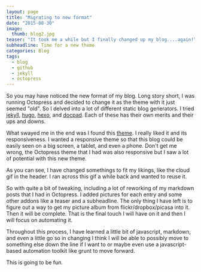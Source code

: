 ```yaml
---
layout: page
title: "Migrating to new format"
date: "2015-08-30"
image:
  thumb: blog2.jpg
teaser: "It took me a while but I finally changed up my blog....again!"
subheadline: Time for a new theme
categories: Blog
tags:
  - blog
  - github
  - jekyll
  - octopress
---
```

So you may have noticed the new format of my blog. Long story short, I was running Octopress and decided to change it as the theme with it just seemed "old". So I delved into a lot of different static blog generators. I tried [jekyll](http://jekyllrb.com), [hugo](http://gohugo.io), [hexo](http://hexo.io), and [docpad](http://docpad.org). Each of these has their own merits and their ups and downs.

What swayed me in the end was I found this [theme](http://phlow.github.io/feeling-responsive/). I really liked it and its responsiveness. I wanted a responsive theme so that this blog could be easily seen on a big screen, a tablet, and even a phone. Don't get me wrong, the Octopress theme that I had was also responsive but I saw a lot of potential with this new theme.

As you can see, I have changed somethings to fit my likings, like the cloud gif in the header. I ran across this gif a while back and wanted to reuse it.

So with quite a bit of tweaking, including a lot of reworking of my markdown posts that I had in Octopress. I added pictures for each entry and some other addons like a teaser and a subheadline. The only thing I have left is to figure out a way to get my picture album from flickr/dropbox/picasa into it. Then it will be complete. That is the final touch I will have on it and then I will focus on automating it.

Throughout this process, I have learned a little bit of javascript, markdown, and even a little go so in changing I think I will be able to possibly move to something else down the line if I want to or maybe even use a javascript-based automation toolkit like grunt to move forward.

This is going to be fun.

